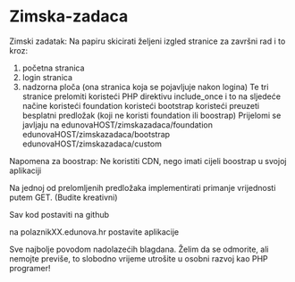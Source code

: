 # Zimska-zadaca

Zimski zadatak:
Na papiru skicirati željeni izgled stranice za završni rad i to kroz:
1. početna stranica
2. login stranica
3. nadzorna ploča (ona stranica koja se pojavljuje nakon logina)
Te tri stranice prelomiti koristeći PHP direktivu include_once i to na sljedeće načine
koristeći foundation
koristeći bootstrap
koristeći preuzeti besplatni predložak (koji ne koristi foundation ili boostrap)
Prijelomi se javljaju na
edunovaHOST/zimskazadaca/foundation
edunovaHOST/zimskazadaca/bootstrap
edunovaHOST/zimskazadaca/custom

Napomena za boostrap: Ne koristiti CDN, nego imati cijeli boostrap u svojoj aplikaciji

Na jednoj od prelomljenih predložaka implementirati primanje vrijednosti putem GET. (Budite kreativni)

Sav kod postaviti na github

na polaznikXX.edunova.hr postavite aplikacije

Sve najbolje povodom nadolazećih blagdana. Želim da se odmorite, ali nemojte previše, to slobodno vrijeme utrošite u osobni razvoj kao PHP programer!